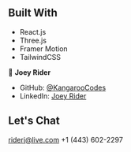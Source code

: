 ## Built With

- React.js
- Three.js
- Framer Motion
- TailwindCSS

👤 **Joey Rider**

- GitHub: [@KangarooCodes](https://github.com/KangarooCodes)
- LinkedIn: [Joey Rider](https://www.linkedin.com/in/joey-rider-96808b94)

## Let's Chat

riderj@live.com
+1 (443) 602-2297
